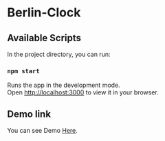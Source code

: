 # Berlin-Clock


## Available Scripts

In the project directory, you can run:

### `npm start`

Runs the app in the development mode.\
Open [http://localhost:3000](http://localhost:3000) to view it in your browser.


## Demo link

You can see Demo [Here](https://berlin-clock-reactjs.herokuapp.com).
